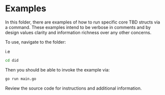 # Examples

In this folder, there are examples of how to run specific 
core TBD structs via a command. These examples intend to be verbose 
in comments and by design values clarity and information richness
over any other concerns.

To use, navigate to the folder:

i.e 

``` sh
cd did
```

Then you should be able to invoke the example via: 

``` sh
go run main.go
```

Review the source code for instructions and additional information. 
